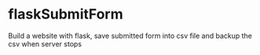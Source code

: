 # flaskSubmitForm
Build a website with flask, save submitted form into csv file and backup the csv when server stops
